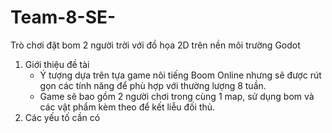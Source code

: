 # Team-8-SE-
Trò chơi đặt bom 2 người trời với đồ họa 2D trên nền môi trường Godot 

1. Giới thiệu đề tài
   -  Ý tượng dựa trên tựa game nôi tiếng Boom Online nhưng sẽ được rút gọn các tính năng để phù hợp với thường lượng 8 tuần.
   -  Game sẽ bao gồm 2 người chơi trong cùng 1 map, sử dụng bom và các vật phẩm kèm theo để kết liễu đối thủ. 
2. Các yếu tố cần có 
